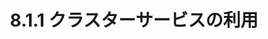 ---
title: "8.1.1 クラスターサービスの利用"
excerpt: ""
permalink: /docs/ja/8.1.1/
redirect_from:
  - /theme-setup/
toc: true
toc_sticky: true
sidebar:
  nav: "ja"
---